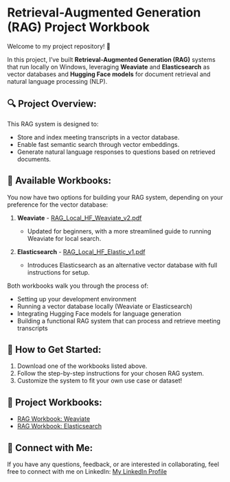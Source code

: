 # Retrieval-Augmented Generation (RAG) Project Workbook

Welcome to my project repository! 🎉

In this project, I’ve built **Retrieval-Augmented Generation (RAG)** systems that run locally on Windows, leveraging **Weaviate** and **Elasticsearch** as vector databases and **Hugging Face models** for document retrieval and natural language processing (NLP).

## 🔍 Project Overview:
This RAG system is designed to:

- Store and index meeting transcripts in a vector database.
- Enable fast semantic search through vector embeddings.
- Generate natural language responses to questions based on retrieved documents.

## 📝 Available Workbooks:
You now have two options for building your RAG system, depending on your preference for the vector database:

1. **Weaviate** - [RAG_Local_HF_Weaviate_v2.pdf](./RAG_Local_HF_Weaviate_v2.pdf)
   - Updated for beginners, with a more streamlined guide to running Weaviate for local search.
   
2. **Elasticsearch** - [RAG_Local_HF_Elastic_v1.pdf](./RAG_Local_HF_Elastic_v1.pdf)
   - Introduces Elasticsearch as an alternative vector database with full instructions for setup.

Both workbooks walk you through the process of:

- Setting up your development environment
- Running a vector database locally (Weaviate or Elasticsearch)
- Integrating Hugging Face models for language generation
- Building a functional RAG system that can process and retrieve meeting transcripts

## 🚀 How to Get Started:
1. Download one of the workbooks listed above.
2. Follow the step-by-step instructions for your chosen RAG system.
3. Customize the system to fit your own use case or dataset!

## 📄 Project Workbooks:
- [RAG Workbook: Weaviate](./RAG_Local_HF_Weaviate_v2.pdf)
- [RAG Workbook: Elasticsearch](./RAG_Local_HF_Elastic_v1.pdf)

## 🤝 Connect with Me:
If you have any questions, feedback, or are interested in collaborating, feel free to connect with me on LinkedIn: [My LinkedIn Profile](https://www.linkedin.com/in/kelwell)
